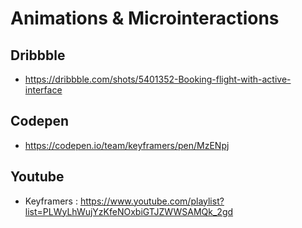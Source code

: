 # Animations & Microinteractions





## Dribbble

- https://dribbble.com/shots/5401352-Booking-flight-with-active-interface



## Codepen

- https://codepen.io/team/keyframers/pen/MzENpj



## Youtube

- Keyframers : https://www.youtube.com/playlist?list=PLWyLhWujYzKfeNOxbiGTJZWWSAMQk_2gd

